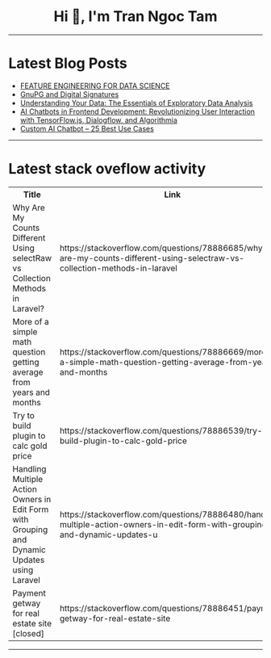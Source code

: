 <h1 align="center">Hi 👋, I'm Tran Ngoc Tam</h1>

---

# Latest Blog Posts 
<!-- BLOG-POST-LIST:START -->
- [FEATURE ENGINEERING FOR DATA SCIENCE](https://dev.to/kiplimo_patrick_24/feature-engineering-for-data-science-3hg6)
- [GnuPG and Digital Signatures](https://dev.to/teooman/gnupg-and-digital-signatures-5dh8)
- [Understanding Your Data: The Essentials of Exploratory Data Analysis](https://dev.to/davie7/understanding-your-data-the-essentials-of-exploratory-data-analysis-dd5)
- [AI Chatbots in Frontend Development: Revolutionizing User Interaction with TensorFlow.js, Dialogflow, and Algorithmia](https://dev.to/madhujamitra/ai-chatbots-in-frontend-development-revolutionizing-user-interaction-with-tensorflowjs-dialogflow-and-algorithmia-140n)
- [Custom AI Chatbot – 25 Best Use Cases](https://dev.to/pagepro_agency/custom-ai-chatbot-25-best-use-cases-1ppn)
<!-- BLOG-POST-LIST:END -->

---

# Latest stack oveflow activity
<table>
  <tr><th>Title</th><th>Link</th></tr>
  <!-- STACKOVERFLOW:START --><tr><td>Why Are My Counts Different Using selectRaw vs Collection Methods in Laravel?</td><td>https://stackoverflow.com/questions/78886685/why-are-my-counts-different-using-selectraw-vs-collection-methods-in-laravel</td></tr><tr><td>More of a simple math question getting average from years and months</td><td>https://stackoverflow.com/questions/78886669/more-of-a-simple-math-question-getting-average-from-years-and-months</td></tr><tr><td>Try to build plugin to calc gold price</td><td>https://stackoverflow.com/questions/78886539/try-to-build-plugin-to-calc-gold-price</td></tr><tr><td>Handling Multiple Action Owners in Edit Form with Grouping and Dynamic Updates using Laravel</td><td>https://stackoverflow.com/questions/78886480/handling-multiple-action-owners-in-edit-form-with-grouping-and-dynamic-updates-u</td></tr><tr><td>Payment getway for real estate site [closed]</td><td>https://stackoverflow.com/questions/78886451/payment-getway-for-real-estate-site</td></tr><!-- STACKOVERFLOW:END -->
</table>

---


